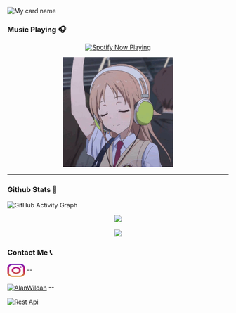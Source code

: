 ![My card name](https://cardivo.vercel.app/api?name=AlanX404&description=Loe%20Ngentod%20Ngapain%20Kesini&image=https://telegra.ph/file/218b62ea57631a010fcea.jpg?v=4&backgroundColor=%23ecf0f1&instagram=shitpost.id_._&facebook=Alan%20wildan&github=alanwildan&twitter=@Alanwildan&pattern=leaf&colorPattern=%23eaeaea)

### Music Playing 🎧

<p align="center">
  <a href="https://open.spotify.com/playlist/654rmZwiJjQtKOzjQtfksO?si=PSnCZq4tQDi7DTWle5kZwg&utm_source=copy-link&dl_branch=1" target="_blank"><img src="https://now-playing-on-spotify.vercel.app/api/spotify" alt="Spotify Now Playing" width="350"/></a>
</p>

<p align="center">
  <img src="https://github.com/alanwildan/alanwildan/blob/main/8Nwv.gif" width="250"/>
</p>

--------

### Github Stats 🚀

![GitHub Activity Graph](https://activity-graph.herokuapp.com/graph?username=alanwildan&bg_color=000000&color=4fff67&line=4fff67&point=ffffff&area=true&hide_border=true)  
<p align="center"><a href="https://github.com/alanwildan"><img src="https://github-readme-stats.vercel.app/api?username=alanwildan&show_icons=true&theme=radical"></a></p>
<p align="center"><a href="https://github.com/alanwildan"><img src="https://github-readme-stats.vercel.app/api/top-langs/?username=alanwildan&theme=radical&layout=compact"></a></p> 


### Contact Me 📞

<p align="left"><a href="https://instagram.com/shitpost.id_._" target="blank"><img align="center" src="https://github.com/ArugaZ/ArugaZ/blob/main/images/instagram.svg?raw=true" alt="yooiamthoriq" height="30" width="40" /></a> -- <p align="left"><a href="https://wa.me/6285158410062" target="blank"><img align="center" src="https://storage.caliph71.xyz/img/whatsapp.svg" alt="AlanWildan" height="30" width="40" /></a> -- <p align="left"><a href="https://alanwildan-api.herokuapp.com/api" target="blank"><img align="center" src="https://storage.caliph71.xyz/img/web.svg" alt="Rest Api" height="30" width="40" /></a>
</p>
